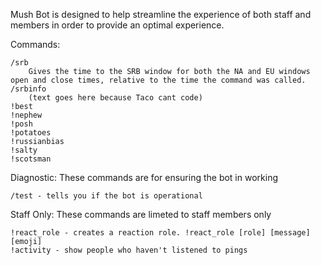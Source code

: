 Mush Bot is designed to help streamline the experience of both staff and members in order to provide an optimal experience.

Commands:
```
/srb
	Gives the time to the SRB window for both the NA and EU windows open and close times, relative to the time the command was called.
/srbinfo
	(text goes here because Taco cant code)
!best
!nephew
!posh
!potatoes
!russianbias
!salty
!scotsman
```
Diagnostic:
These commands are for ensuring the bot in working
```
/test - tells you if the bot is operational
```
Staff Only:
These commands are limeted to staff members only
```
!react_role - creates a reaction role. !react_role [role] [message] [emoji]  
!activity - show people who haven't listened to pings
```